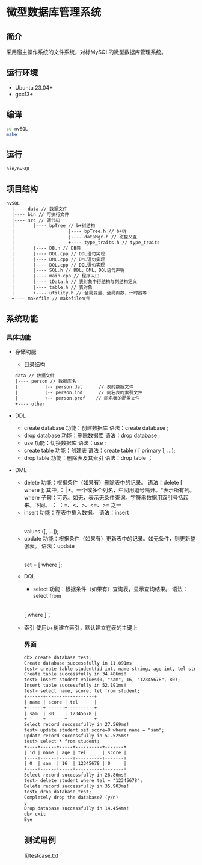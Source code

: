 # 微型数据库管理系统

## 简介

采用宿主操作系统的文件系统，对标MySQL的微型数据库管理系统。

## 运行环境

- Ubuntu 23.04+
- gcc13+

## 编译

``` bash
cd nvSQL
make
```

## 运行

```bash
bin/nvSQL
```

## 项目结构

```html
nvSQL
  |---- data // 数据文件
  |---- bin // 可执行文件
  |---- src // 源代码
  |       |---- bpTree // b+树结构
  |                    |---- bpTree.h // b+树
  |                    |---- dataMgr.h // 磁盘交互
  |                    +---- type_traits.h // type_traits
  |       |---- DB.h // DB类
  |       |---- DDL.cpp // DDL语句实现
  |       |---- DML.cpp // DML语句实现
  |       |---- DQL.cpp // DQL语句实现
  |       |---- SQL.h // DDL、DML、DQL语句声明
  |       |---- main.cpp // 程序入口
  |       |---- tData.h // 表对象中行结构与列结构定义
  |       |---- table.h // 表对象
  |       +---- utility.h // 全局变量、全局函数、计时器等
  +---- makefile // makefile文件
```

## 系统功能

### 具体功能

- 存储功能

  - 目录结构
  ```html
  data // 数据文件
  |---- person // 数据库名
  |          |-- person.dat      // 表的数据文件
  |          |-- person.ind      // 同名表的索引文件
  |          +-- person.prof    // 同名表的配置文件
  +---- other
  ```
- DDL
  - create database
    功能：创建数据库
    语法：create database <dbname>;
  - drop database
    功能：删除数据库
    语法：drop database <dbname>;
  - use
    功能：切换数据库
    语法：use <dbname>;
  - create table
    功能：创建表
    语法：create table <table-name> (
    				<column> <type> [ primary ],
    				...);
  - drop table
    功能：删除表及其索引
    语法：drop table <table-name>；
- DML
  - delete
    功能：根据条件（如果有）删除表中的记录。
    语法：delete <table> [ where <cond> ];
    			其中，<column>： <column-name> |\*。一个或多个列名，中间用逗号隔开。\*表示所有列。
    			where 子句：可选。如无，表示无条件查询。字符串数据用双引号括起来。下同。
    				<cond> ：<column> <op> <const-value>
    				<op>：=、<、>、<=、>= 之一
  - insert
    功能：在表中插入数据。
    语法：insert <table> values (<const-value>[, <const-value>…]);
  - update
    功能：根据条件（如果有）更新表中的记录。如无条件，则更新整张表。
    语法：update <table> set <column> = <const-value> [ where <cond> ];
- DQL
  - select
    功能：根据条件（如果有）查询表，显示查询结果。
    语法：select <column> from <table> [ where <cond> ]；
- 索引
  使用b+树建立索引，默认建立在表的主键上

### 界面

```html
db> create database test;
Create database successfully in 11.091ms!
test> create table student(id int, name string, age int, tel string primary, score int);
Create table successfully in 34.486ms!
test> insert student values(0, "sam", 16, "12345678", 80);
Insert table successfully in 52.191ms!
test> select name, score, tel from student;
+------+-------+----------+
| name | score | tel      |
+------+-------+----------+
| sam  | 80    | 12345678 |
+------+-------+----------+
Select record successfully in 27.569ms!
test> update student set score=0 where name = "sam";
Update record successfully in 51.525ms!
test> select * from student;
+----+------+-----+----------+-------+
| id | name | age | tel      | score |
+----+------+-----+----------+-------+
| 0  | sam  | 16  | 12345678 | 0     |
+----+------+-----+----------+-------+
Select record successfully in 26.86ms!
test> delete student where tel = "12345678";
Delete record successfully in 35.903ms!
test> drop database test;
Completely drop the database? (y/n)
y
Drop database successfully in 14.454ms!
db> exit
Bye
```

## 测试用例

见testcase.txt
